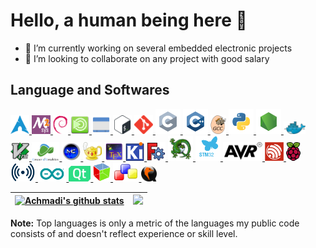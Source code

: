 # Hello, a human being here 👋

- 🔭 I’m currently working on several embedded electronic projects
- 👯 I’m looking to collaborate on any project with good salary

## Language and Softwares

<a href="https://archlinux.org/"> <img src="https://raw.githubusercontent.com/mekatronik-achmadi/mekatronik-achmadi/main/github_readme_icons/arch.png" alt="Arch-Linux" height="30px"/> </a>
<a href="https://www.msys2.org/"> <img src="https://raw.githubusercontent.com/mekatronik-achmadi/mekatronik-achmadi/main/github_readme_icons/msys2.png" alt="MSYS2" height="30px"/> </a>
<a href="https://www.debian.org/"> <img src="https://raw.githubusercontent.com/mekatronik-achmadi/mekatronik-achmadi/main/github_readme_icons/debian.svg" alt="Debian" height="30px"/> </a>
<a href="https://mate-desktop.org/"> <img src="https://raw.githubusercontent.com/mekatronik-achmadi/mekatronik-achmadi/main/github_readme_icons/mate.svg" alt="Mate-Desktop" height="30px"/> </a>
<a href="http://openbox.org"> <img src="https://raw.githubusercontent.com/mekatronik-achmadi/mekatronik-achmadi/main/github_readme_icons/openbox.svg" alt="Openbox WM" height="30px"/> </a>
<a href="https://www.gnu.org/software/bash/"> <img src="https://raw.githubusercontent.com/mekatronik-achmadi/mekatronik-achmadi/main/github_readme_icons/bash.svg" alt="GNU Bash" height="30px"/> </a>
<a href="https://git-scm.com/"> <img src="https://raw.githubusercontent.com/mekatronik-achmadi/mekatronik-achmadi/main/github_readme_icons/git.svg" alt="Git SCM" height="30px"/> </a>
<a href="https://www.iso-9899.info/wiki/Main_Page"> <img src="https://raw.githubusercontent.com/mekatronik-achmadi/mekatronik-achmadi/main/github_readme_icons/c.svg" alt="C" height="40px"/> </a>
<a href="https://isocpp.org/"> <img src="https://raw.githubusercontent.com/mekatronik-achmadi/mekatronik-achmadi/main/github_readme_icons/cpp.svg" alt="C++" height="40px"/> </a>
<a href="https://gcc.gnu.org/"> <img src="https://raw.githubusercontent.com/mekatronik-achmadi/mekatronik-achmadi/main/github_readme_icons/gcc.svg" alt="GCC" height="30px"/> </a>
<a href="https://www.python.org"> <img src="https://raw.githubusercontent.com/mekatronik-achmadi/mekatronik-achmadi/main/github_readme_icons/python.svg" alt="Python" height="40px"/> </a>
<a href="https://nodejs.org"> <img src="https://raw.githubusercontent.com/mekatronik-achmadi/mekatronik-achmadi/main/github_readme_icons/node.svg" alt="NodeJS" height="40px"/> </a>
<a href="https://www.docker.com/"> <img src="https://raw.githubusercontent.com/mekatronik-achmadi/mekatronik-achmadi/main/github_readme_icons/docker.png" alt="Docker" height="20px"/> </a>
<a href="https://www.vim.org/"> <img src="https://raw.githubusercontent.com/mekatronik-achmadi/mekatronik-achmadi/main/github_readme_icons/vim.svg" alt="Vim" height="30px"/> </a>
<a href="https://github.com/neoclide/coc.nvim"> <img src="https://raw.githubusercontent.com/mekatronik-achmadi/mekatronik-achmadi/main/github_readme_icons/coc.png" alt="Vim-CoC" height="30px"/> </a>
<a href="https://midnight-commander.org/"> <img src="https://raw.githubusercontent.com/mekatronik-achmadi/mekatronik-achmadi/main/github_readme_icons/mc.png" alt="Midnight Commander" height="30px"/> </a>
<a href="https://geany.org/"> <img src="https://raw.githubusercontent.com/mekatronik-achmadi/mekatronik-achmadi/main/github_readme_icons/geany.svg" alt="Geany" height="30px"/> </a>
<a href="https://www.tug.org/texlive/"> <img src="https://raw.githubusercontent.com/mekatronik-achmadi/mekatronik-achmadi/main/github_readme_icons/tex.svg" alt="TeXLive" height="30px"/> </a>
<a href="https://www.kicad.org/"> <img src="https://raw.githubusercontent.com/mekatronik-achmadi/mekatronik-achmadi/main/github_readme_icons/kicad.png" alt="KiCAD" height="30px"/> </a>
<a href="https://www.freecad.org/"> <img src="https://raw.githubusercontent.com/mekatronik-achmadi/mekatronik-achmadi/main/github_readme_icons/fcad.svg" alt="FreeCAD" height="30px"/> </a>
<a href="https://www.chibios.org/"> <img src="https://raw.githubusercontent.com/mekatronik-achmadi/mekatronik-achmadi/main/github_readme_icons/chibios.png" alt="ChibiOS/RT" height="40px"/> </a>
<a href="https://www.st.com/en/microcontrollers-microprocessors/stm32-32-bit-arm-cortex-mcus.html"> <img src="https://raw.githubusercontent.com/mekatronik-achmadi/mekatronik-achmadi/main/github_readme_icons/stm32.png" alt="STM32" height="40px"/> </a>
<a href="https://www.microchip.com/en-us/products/microcontrollers-and-microprocessors/8-bit-mcus/avr-mcus"> <img src="https://raw.githubusercontent.com/mekatronik-achmadi/mekatronik-achmadi/main/github_readme_icons/avr.svg" alt="AVR" height="30px"/> </a>
<a href="https://www.espressif.com/en/products/socs/esp32"> <img src="https://raw.githubusercontent.com/mekatronik-achmadi/mekatronik-achmadi/main/github_readme_icons/esp32.png" alt="ESP32" height="30px"/> </a>
<a href="https://www.raspberrypi.com/"> <img src="https://raw.githubusercontent.com/mekatronik-achmadi/mekatronik-achmadi/main/github_readme_icons/raspi.svg" alt="RaspberryPi" height="30px"/> </a>
<a href="https://lora-alliance.org/"> <img src="https://raw.githubusercontent.com/mekatronik-achmadi/mekatronik-achmadi/main/github_readme_icons/lora.png" alt="LoRA" height="30px"/> </a>
<a href="https://www.arduino.cc/"> <img src="https://raw.githubusercontent.com/mekatronik-achmadi/mekatronik-achmadi/main/github_readme_icons/arduino.svg" alt="Arduino" height="25px"/> </a>
<a href="https://www.qt.io/"> <img src="https://raw.githubusercontent.com/mekatronik-achmadi/mekatronik-achmadi/main/github_readme_icons/qt.svg" alt="Qt" height="25px"/> </a>
<a href="https://gtk.org/"> <img src="https://raw.githubusercontent.com/mekatronik-achmadi/mekatronik-achmadi/main/github_readme_icons/gtk.svg" alt="Gtk" height="30px"/> </a>
<a href="https://wxwidgets.org/"> <img src="https://raw.githubusercontent.com/mekatronik-achmadi/mekatronik-achmadi/main/github_readme_icons/wx.svg" alt="wxWidget" height="30px"/> </a>
<a href="https://www.qemu.org/"> <img src="https://raw.githubusercontent.com/mekatronik-achmadi/mekatronik-achmadi/main/github_readme_icons/qemu.png" alt="QEMU" height="25px"/> </a>

| <a href="https://github.com/mekatronik-achmadi/github-readme-stats"><img src="https://github-readme-stats.vercel.app/api?username=mekatronik-achmadi&show_icons=true&include_all_commits=true&hide_border=true" alt="Achmadi's github stats" /></a> | <a href="https://github.com/mekatronik-achmadi/github-readme-stats"><img src="https://github-readme-stats.vercel.app/api/top-langs/?username=mekatronik-achmadi&layout=compact&hide_border=true" /></a> |
| ------------------------------------------------------------------------------------------------------------------------------------------------------------------------------------------------------------------------------------------------------------------ | ---------------------------------------------------------------------------------------------------------------------------------------------------------------------------------------------------------------------- |

<b>Note:</b> Top languages is only a metric of the languages my public code consists of and doesn't reflect experience or skill level.
